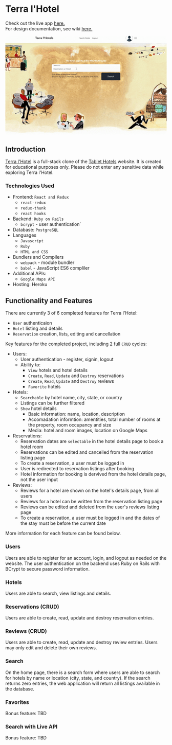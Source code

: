 # Terra l'Hotel
Check out the live app [here.](https://terralhotel.herokuapp.com/) \
For design documentation, see wiki [here.](https://github.com/vh71886/TerraLHotel/wiki)

![Demo](./app/assets/images/terra-lhotel-demo.gif)

## Introduction
[Terra l'Hotel](https://terralhotel.herokuapp.com/) is a full-stack clone of the [Tablet Hotels](http://www.tablethotels.com) website. It is created for educational purposes only. Please do not enter any sensitive data while exploring Terra l'Hotel.

### Technologies Used
* Frontend: `React and Redux`
    - `react-redux`
    - `redux-thunk`
    - `react hooks`
* Backend: `Ruby on Rails`
    - `bcrypt` - user authentication`
* Database: `PostgreSQL`
* Languages
    - `Javascript`
    - `Ruby`
    - `HTML and CSS`
* Bundlers and Compilers
    - `webpack` - module bundler
    - `babel` - JavaScript ES6 compliler
* Additional APIs:
    - `Google Maps API`
* Hosting: Heroku

## Functionality and Features
There are currently 3 of 6 completed features for Terra l'Hotel:
* `User` authenticaion
* `Hotel` listing and details
* `Reservation` creation, lists, editing and cancellation

Key features for the completed project, including 2 full `CRUD` cycles: 
* Users:
    - User authentication - register, signin, logout
    - Ability to:
        - `View` hotels and hotel details
        - `Create`, `Read`, `Update` and `Destroy` reservations
        - `Create`, `Read`, `Update` and `Destroy` reviews
        - `Favorite` hotels
* Hotels:
    - `Searchable` by hotel name, city, state, or country
    - Listings can be further filtered
    - `Show` hotel details
        - Basic information: name, location, description
        - Accomadation informtion: amentities, total number of rooms at the property, room occupancy and size
        - Media: hotel and room images, location on Google Maps
* Reservations:
    - Reservation dates are `selectable` in the hotel details page to book a hotel room
    - Reservations can be edited and cancelled from the reservation listing page
    - To create a reservation, a user must be logged in
    - User is redirected to reservation listings after booking
    - Hotel information for booking is dervived from the hotel details page, not the user input
* Reviews:
    - Reviews for a hotel are shown on the hotel's details page, from all users
    - Reviews for a hotel can be written from the reservation listing page
    - Reviews can be edited and deleted from the user's reviews listing page
    - To create a reservation, a user must be logged in and the dates of the stay must be before the current date

More information for each feature can be found below.

### Users
Users are able to register for an account, login, and logout as needed on the website. The user authentication on the backend uses Ruby on Rails with BCrypt to secure password information. 

### Hotels
Users are able to search, view listings and details. 

### Reservations (CRUD)
Users are able to create, read, update and destroy reservation entries.

### Reviews (CRUD)
Users are able to create, read, update and destroy review entries. Users may only edit and delete their own reviews.

### Search
On the home page, there is a search form where users are able to search for hotels by name or location (city, state, and country). If the search returns zero entries, the web application will return all listings available in the database. 

### Favorites
Bonus feature: TBD

### Search with Live API
Bonus feature: TBD
